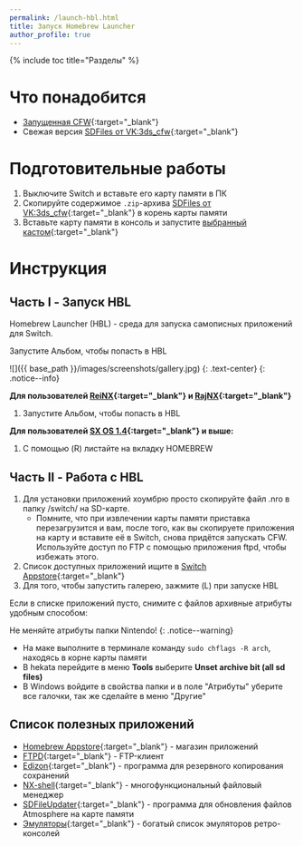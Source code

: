 ```yaml
---
permalink: /launch-hbl.html
title: Запуск Homebrew Launcher
author_profile: true
---
```

{% include toc title="Разделы" %}

# Что понадобится

* [Запущенная CFW](launch-cfw){:target="_blank"}
* Свежая версия [SDFiles от VK:3ds_cfw](https://github.com/rashevskyv/switch/releases/latest){:target="_blank"}

# Подготовительные работы

1. Выключите Switch и вставьте его карту памяти в ПК 
1. Скопируйте содержимое `.zip`-архива [SDFiles от VK:3ds_cfw](https://github.com/rashevskyv/switch/releases/latest){:target="_blank"} в корень карты памяти
1. Вставьте карту памяти в консоль и запустите [выбранный кастом](launch-cfw){:target="_blank"}

# Инструкция

## Часть I - Запуск HBL

Homebrew Launcher (HBL) - среда для запуска самописных приложений для Switch. 

Запустите Альбом, чтобы попасть в HBL

![]({{ base_path }}/images/screenshots/gallery.jpg) 
{: .text-center}
{: .notice--info}

**Для пользователей [ReiNX](reinx){:target="_blank"} и [RajNX](rajnx){:target="_blank"}**
1. Запустите Альбом, чтобы попасть в HBL
	
**Для пользователей [SX OS 1.4](sxos#обновление-sx-os){:target="_blank"} и выше:**
1. С помощью (R) листайте на вкладку HOMEBREW 

## Часть II - Работа с HBL

1. Для установки приложений хоумбрю просто скопируйте файл .nro в папку /switch/ на SD-карте.
	* Помните, что при извлечении карты памяти приставка перезагрузится и вам, после того, как вы скопируете приложения на карту и вставите её в Switch, снова придётся запускать CFW. Используйте доступ по FTP с помощью приложения ftpd, чтобы избежать этого.
1. Список доступных приложений ищите в [Switch Appstore](https://www.switchbru.com/appstore/#/){:target="_blank"}
1. Для того, чтобы запустить галерею, зажмите (L) при запуске HBL

Если в списке приложений пусто, снимите с файлов архивные атрибуты удобным способом: 

Не меняйте атрибуты папки Nintendo!
{: .notice--warning}

* На маке выполните в терминале команду `sudo chflags -R arch`, находясь в корне карты памяти
* В hekata перейдите в меню **Tools** выберите **Unset archive bit (all sd files)**
* В Windows войдите в свойства папки и в поле "Атрибуты" уберите все галочки, так же сделайте в меню "Другие"


## Список полезных приложений 

* [Homebrew Appstore](https://www.switchbru.com/appstore/#/app/appstore){:target="_blank"} - магазин приложений
* [FTPD](https://www.switchbru.com/appstore/#/app/ftpd){:target="_blank"} - FTP-клиент
* [Edizon](https://www.switchbru.com/appstore/#/app/Edizon){:target="_blank"} - программа для резервного копирования сохранений
* [NX-shell](https://www.switchbru.com/appstore/#/app/NX-shell){:target="_blank"} - многофункциональный файловый менеджер 
* [SDFileUpdater](https://www.switchbru.com/appstore/#/app/SDFileUpdater){:target="_blank"} - программа для обновления файлов Atmosphere на карте памяти
* [Эмуляторы](https://www.switchbru.com/appstore/#/category/emulators){:target="_blank"} - богатый список эмуляторов ретро-консолей